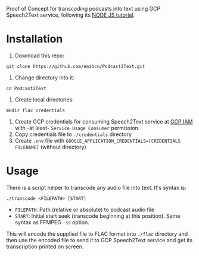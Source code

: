 Proof of Concept for transcoding podcasts into text using GCP Speech2Text service, following its [NODE JS tutorial](https://cloud.google.com/speech-to-text/docs/quickstart-client-libraries).

# Installation
1. Download this repo:
```shell
git clone https://github.com/emibcn/Podcast2Text.git
```
1. Change directory into it:
```shell
cd Podcast2Text
```
1. Create local directories:
```shell
mkdir flac credentials
```
1. Create GCP credentials for consuming Speech2Text service at [GCP IAM](https://console.cloud.google.com/iam-admin/iam) with -at least- `Service Usage Consumer` permission.
1. Copy credentials file to `./credentials` directory
1. Create `.env` file with `GOOGLE_APPLICATION_CREDENTIALS=[CREDENTIALS FILENAME]` (without directory)

# Usage
There is a script helper to transcode any audio file into text. It's syntax is:
```shell
./transcode <FILEPATH> [START]
```

- `FILEPATH`: Path (relative or absolute) to podcast audio file
- `START`: Initial start seek (transcode beginning at this position). Same syntax as FFMPEG `-ss` option.

This will encode the supplied file to FLAC format into `./flac` directory and then use the encoded file to send it to GCP Speech2Text service and get its transcription printed on screen.
